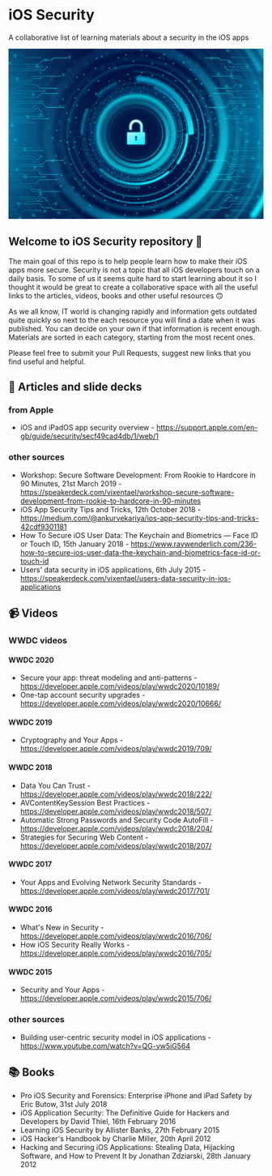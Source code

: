 # iOS Security
A collaborative list of learning materials about a security in the iOS apps

<img src="security.jpg" />

## Welcome to iOS Security repository 👋

The main goal of this repo is to help people learn how to make their iOS apps more secure. Security is not a topic that all iOS developers touch on a daily basis. To some of us it seems quite hard to start learning about it so I thought it would be great to create a collaborative space with all the useful links to the articles, videos, books and other useful resources 🙃 

As we all know, IT world is changing rapidly and information gets outdated quite quickly so next to the each resource you will find a date when it was published. You can decide on your own if that information is recent enough. Materials are sorted in each category, starting from the most recent ones.

Please feel free to submit your Pull Requests, suggest new links that you find useful and helpful.

## 📝 Articles and slide decks

### from Apple

- iOS and iPadOS app security overview - https://support.apple.com/en-gb/guide/security/secf49cad4db/1/web/1

### other sources

- Workshop: Secure Software Development: From Rookie to Hardcore in 90 Minutes, 21st March 2019 - https://speakerdeck.com/vixentael/workshop-secure-software-development-from-rookie-to-hardcore-in-90-minutes
- iOS App Security Tips and Tricks, 12th October 2018 - https://medium.com/@ankurvekariya/ios-app-security-tips-and-tricks-42cdf9301181
- How To Secure iOS User Data: The Keychain and Biometrics — Face ID or Touch ID, 15th January 2018 - https://www.raywenderlich.com/236-how-to-secure-ios-user-data-the-keychain-and-biometrics-face-id-or-touch-id
- Users' data security in iOS applications, 6th July 2015 - https://speakerdeck.com/vixentael/users-data-security-in-ios-applications

## 📹 Videos

### WWDC videos

#### WWDC 2020

- Secure your app: threat modeling and anti-patterns - https://developer.apple.com/videos/play/wwdc2020/10189/
- One-tap account security upgrades - https://developer.apple.com/videos/play/wwdc2020/10666/

#### WWDC 2019

- Cryptography and Your Apps - https://developer.apple.com/videos/play/wwdc2019/709/

#### WWDC 2018

- Data You Can Trust - https://developer.apple.com/videos/play/wwdc2018/222/
- AVContentKeySession Best Practices - https://developer.apple.com/videos/play/wwdc2018/507/
- Automatic Strong Passwords and Security Code AutoFill - https://developer.apple.com/videos/play/wwdc2018/204/
- Strategies for Securing Web Content - https://developer.apple.com/videos/play/wwdc2018/207/

#### WWDC 2017

- Your Apps and Evolving Network Security Standards - https://developer.apple.com/videos/play/wwdc2017/701/

#### WWDC 2016

- What's New in Security - https://developer.apple.com/videos/play/wwdc2016/706/
- How iOS Security Really Works - https://developer.apple.com/videos/play/wwdc2016/705/

#### WWDC 2015

- Security and Your Apps - https://developer.apple.com/videos/play/wwdc2015/706/

### other sources

- Building user-centric security model in iOS applications - https://www.youtube.com/watch?v=QG-yw5iG564

## 📚 Books

- Pro iOS Security and Forensics: Enterprise iPhone and iPad Safety by Eric Butow, 31st July 2018
- iOS Application Security: The Definitive Guide for Hackers and Developers by David Thiel, 16th February 2016
- Learning iOS Security by Allister Banks, 27th February 2015
- iOS Hacker's Handbook by Charlie Miller, 20th April 2012
- Hacking and Securing iOS Applications: Stealing Data, Hijacking Software, and How to Prevent It by Jonathan Zdziarski, 28th January 2012
